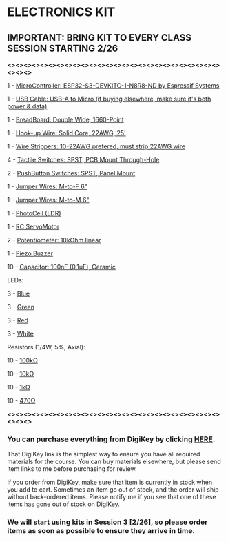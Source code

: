 # **ELECTRONICS KIT**  


## **IMPORTANT: BRING KIT TO EVERY CLASS SESSION STARTING 2/26**

**<><><><><><><><><><><><><><><><><><><><><><><><><><><><><>**

1 - [MicroController: ESP32-S3-DEVKITC-1-N8R8-ND by Espressif Systems](https://www.digikey.com/en/products/detail/espressif-systems/ESP32-S3-DEVKITC-1-N8R8/15295894)

1 - [USB Cable: USB-A to Micro (if buying elsewhere, make sure it's both power & data)](https://www.digikey.com/en/products/detail/stewart-connector/SC-2AMK003F/8544577)

1 - [BreadBoard: Double Wide, 1660-Point](https://www.digikey.com/en/products/detail/busboard-prototype-systems/BB1660/19200358)

1 - [Hook-up Wire: Solid Core, 22AWG, 25'](https://www.digikey.com/en/products/detail/sparkfun-electronics/PRT-08026/6833924)

1 - [Wire Strippers: 10-22AWG prefered, must strip 22AWG wire](https://www.digikey.com/en/products/detail/jonard-tools/JIC-1022/1218354)

4 - [Tactile Switches: SPST, PCB Mount Through-Hole](https://www.digikey.com/en/products/detail/same-sky-formerly-cui-devices/TS02-66-70-BK-160-LCR-D/15634243)

2 - [PushButton Switches: SPST, Panel Mount](https://www.digikey.com/en/products/detail/adam-tech/SW-PB1-1DZ-A-P1-A/15284415)

1 - [Jumper Wires: M-to-F 6"](https://www.digikey.com/en/products/detail/sparkfun-electronics/PRT-12794/5993859)

1 - [Jumper Wires: M-to-M 6"](https://www.digikey.com/en/products/detail/adafruit-industries-llc/1957/6827090)

1 - [PhotoCell (LDR)](https://www.digikey.com/en/products/detail/adafruit-industries-llc/161/7244927)

1 - [RC ServoMotor](https://www.digikey.com/en/products/detail/dfrobot/SER0006/7597224)

2 - [Potentiometer: 10kOhm linear](https://www.digikey.com/en/products/detail/bourns-inc/PDB181-K420K-103B/2564744)

1 - [Piezo Buzzer](https://www.digikey.com/en/products/detail/pui-audio-inc/AT-1224-TWT-5V-2-R/5011404)

10 - [Capacitor: 100nF (0.1uF), Ceramic](https://www.digikey.com/en/products/detail/tdk-corporation/FG18X7R1H104KNT06/5802879)

LEDs:

3 - [Blue](https://www.digikey.com/en/products/detail/cree-led/C503B-BAN-CZ0A0452/2341534)

3 - [Green](https://www.digikey.com/en/products/detail/cree-led/C503B-GCS-CY0C0791/1922941)

3 - [Red](https://www.digikey.com/en/products/detail/cree-led/C503B-RCN-CW0Z0AA1/1922930)

3 - [White](https://www.digikey.com/en/products/detail/cree-led/C512A-WNN-CZ0B0151/2809629)

Resistors (1/4W, 5%, Axial):

10 - [100kΩ](https://www.digikey.com/en/products/detail/yageo/CFR-25JR-52-100K/12022)

10 - [10kΩ](https://www.digikey.com/en/products/detail/yageo/CFR-25JB-52-10K/338)

10 - [1kΩ](https://www.digikey.com/en/products/detail/yageo/CFR-25JB-52-1K/96)

10 - [470Ω](https://www.digikey.com/en/products/detail/yageo/CFR-25JT-52-470R/9098627)

 **<><><><><><><><><><><><><><><><><><><><><><><><><><><><><>**
 
### **You can purchase everything from DigiKey by clicking [HERE](https://www.digikey.com/short/1mw4z777).**

That DigiKey link is the simplest way to ensure you have all required materials for the course. You can buy materials elsewhere, but please send item links to me before purchasing for review. 

If you order from DigiKey, make sure that item is currently in stock when you add to cart. Sometimes an item go out of stock, and the order will ship without back-ordered items. Please notify me if you see that one of these items has gone out of stock on DigiKey.

### We will start using kits in **Session 3 [2/26]**, so please order items as soon as possible to ensure they arrive in time.
